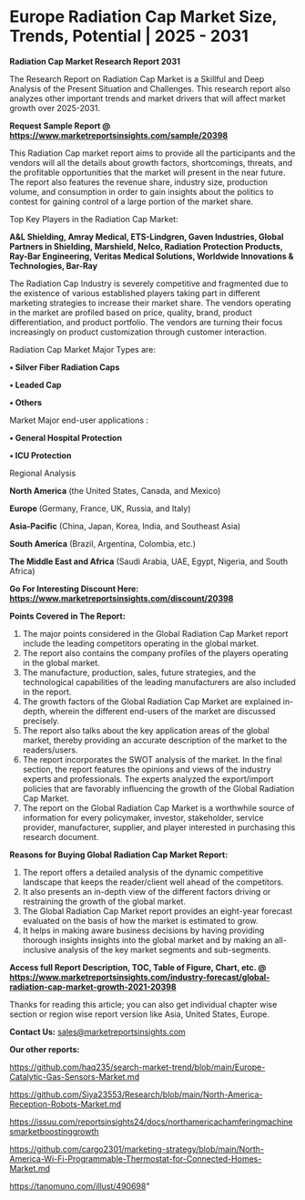 # Europe Radiation Cap Market Size, Trends, Potential | 2025 - 2031

<strong>Radiation Cap Market Research Report 2031</strong>

The Research Report on Radiation Cap Market is a Skillful and Deep Analysis of the Present Situation and Challenges. This research report also analyzes other important trends and market drivers that will affect market growth over 2025-2031.

<strong>Request Sample Report @ <a href=https://www.marketreportsinsights.com/sample/20398>https://www.marketreportsinsights.com/sample/20398</a></strong>

This Radiation Cap market report aims to provide all the participants and the vendors will all the details about growth factors, shortcomings, threats, and the profitable opportunities that the market will present in the near future. The report also features the revenue share, industry size, production volume, and consumption in order to gain insights about the politics to contest for gaining control of a large portion of the market share.

Top Key Players in the Radiation Cap Market:

<strong>A&L Shielding, Amray Medical, ETS-Lindgren, Gaven Industries, Global Partners in Shielding, Marshield, Nelco, Radiation Protection Products, Ray-Bar Engineering, Veritas Medical Solutions, Worldwide Innovations & Technologies, Bar-Ray</strong>

The Radiation Cap Industry is severely competitive and fragmented due to the existence of various established players taking part in different marketing strategies to increase their market share. The vendors operating in the market are profiled based on price, quality, brand, product differentiation, and product portfolio. The vendors are turning their focus increasingly on product customization through customer interaction.

Radiation Cap Market Major Types are:

<strong>• Silver Fiber Radiation Caps

• Leaded Cap

• Others</strong>

Market Major end-user applications :

<strong>• General Hospital Protection

• ICU Protection</strong>

Regional Analysis

</u><strong><b>North America</b></strong> (the United States, Canada, and Mexico)

<strong><b>Europe </b></strong>(Germany, France, UK, Russia, and Italy)

<strong><b>Asia-Pacific</b></strong> (China, Japan, Korea, India, and Southeast Asia)

<strong><b>South America</b></strong> (Brazil, Argentina, Colombia, etc.)

<strong><b>The Middle East and Africa</b></strong> (Saudi Arabia, UAE, Egypt, Nigeria, and South Africa)

<strong>Go For Interesting Discount Here: <a href=https://www.marketreportsinsights.com/discount/20398>https://www.marketreportsinsights.com/discount/20398</a></strong>

<strong>Points Covered in The Report:</strong>
<ol>
  <li>The major points considered in the Global Radiation Cap Market report include the leading competitors operating in the global market.</li>
  <li>The report also contains the company profiles of the players operating in the global market.</li>
  <li>The manufacture, production, sales, future strategies, and the technological capabilities of the leading manufacturers are also included in the report.</li>
  <li>The growth factors of the Global Radiation Cap Market are explained in-depth, wherein the different end-users of the market are discussed precisely.</li>
  <li>The report also talks about the key application areas of the global market, thereby providing an accurate description of the market to the readers/users.</li>
  <li>The report incorporates the SWOT analysis of the market. In the final section, the report features the opinions and views of the industry experts and professionals. The experts analyzed the export/import policies that are favorably influencing the growth of the Global Radiation Cap Market.</li>
  <li>The report on the Global Radiation Cap Market is a worthwhile source of information for every policymaker, investor, stakeholder, service provider, manufacturer, supplier, and player interested in purchasing this research document.</li>
</ol>
<strong>Reasons for Buying Global Radiation Cap Market Report:</strong>

<ol>
  <li>The report offers a detailed analysis of the dynamic competitive landscape that keeps the reader/client well ahead of the competitors.</li>
  <li>It also presents an in-depth view of the different factors driving or restraining the growth of the global market.</li>
  <li>The Global Radiation Cap Market report provides an eight-year forecast evaluated on the basis of how the market is estimated to grow.</li>
  <li>It helps in making aware business decisions by having providing thorough insights insights into the global market and by making an all-inclusive analysis of the key market segments and sub-segments.</li>
</ol>
<strong>Access full Report Description, TOC, Table of Figure, Chart, etc. @ <a href=https://www.marketreportsinsights.com/industry-forecast/global-radiation-cap-market-growth-2021-20398>https://www.marketreportsinsights.com/industry-forecast/global-radiation-cap-market-growth-2021-20398</a></strong>


Thanks for reading this article; you can also get individual chapter wise section or region wise report version like Asia, United States, Europe.

<strong>Contact Us:</strong>
sales@marketreportsinsights.com

<strong>Our other reports:</strong>

<a href=https://github.com/haq235/search-market-trend/blob/main/Europe-Catalytic-Gas-Sensors-Market.md>https://github.com/haq235/search-market-trend/blob/main/Europe-Catalytic-Gas-Sensors-Market.md</a>

<a href=https://github.com/Siya23553/Research/blob/main/North-America-Reception-Robots-Market.md>https://github.com/Siya23553/Research/blob/main/North-America-Reception-Robots-Market.md</a>

<a href=https://issuu.com/reportsinsights24/docs/northamericachamferingmachinesmarketboostinggrowth>https://issuu.com/reportsinsights24/docs/northamericachamferingmachinesmarketboostinggrowth</a>

<a href=https://github.com/cargo2301/marketing-strategy/blob/main/North-America-Wi-Fi-Programmable-Thermostat-for-Connected-Homes-Market.md>https://github.com/cargo2301/marketing-strategy/blob/main/North-America-Wi-Fi-Programmable-Thermostat-for-Connected-Homes-Market.md</a>

<a href=https://tanomuno.com/illust/490698>https://tanomuno.com/illust/490698</a>"
